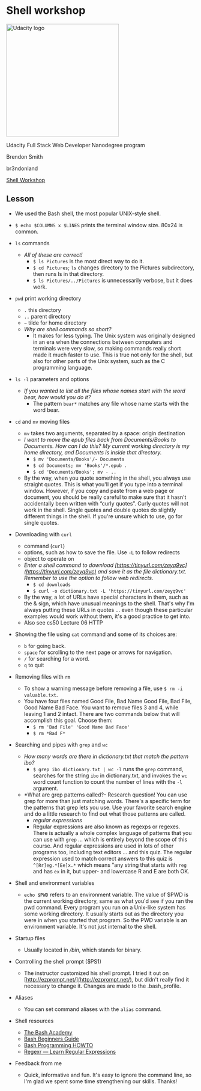 # Shell workshop

<a href="https://www.udacity.com/">
  <img src="https://s3-us-west-1.amazonaws.com/udacity-content/rebrand/svg/logo.min.svg" width="300" alt="Udacity logo">
</a>

Udacity Full Stack Web Developer Nanodegree program

Brendon Smith

br3ndonland

[Shell Workshop](https://www.udacity.com/course/shell-workshop--ud206)

## Lesson

- We used the Bash shell, the most popular UNIX-style shell.
- `$ echo $COLUMNS x $LINES` prints the terminal window size. 80x24 is common.
- `ls` commands
  - *All of these are correct!*
    - `$ ls Pictures` is the most direct way to do it.
    - `$ cd Pictures`; `ls` changes directory to the Pictures subdirectory, then runs ls in that directory.
    - `$ ls Pictures/../Pictures` is unnecessarily verbose, but it does work.
- `pwd` print working directory
  - `.` this directory
  - `..` parent directory
  - `~` tilde for home directory
  - *Why are shell commands so short?*
    - It makes for less typing. The Unix system was originally designed in an era when the connections between computers and terminals were very slow, so making commands really short made it much faster to use. This is true not only for the shell, but also for other parts of the Unix system, such as the C programming language.
- `ls -l` parameters and options
  - *If you wanted to list all the files whose names start with the word bear, how would you do it?*
    - The pattern `bear*` matches any file whose name starts with the word bear.
- `cd` and `mv` moving files
  - `mv` takes two arguments, separated by a space: origin destination
  - *I want to move the epub files back from Documents/Books to Documents. How can I do this? My current working directory is my home directory, and Documents is inside that directory.*
    - `$ mv 'Documents/Books'/- Documents`
    - `$ cd Documents; mv 'Books'/*.epub .`
    - `$ cd 'Documents/Books'; mv - ..`
  - By the way, when you quote something in the shell, you always use straight quotes. This is what you'll get if you type into a terminal window. However, if you copy and paste from a web page or document, you should be really careful to make sure that it hasn't accidentally been written with “curly quotes”. Curly quotes will not work in the shell. Single quotes and double quotes do slightly different things in the shell. If you're unsure which to use, go for single quotes.
- Downloading with `curl`
  - command (`curl`)
  - options, such as how to save the file. Use `-L` to follow redirects
  - object to operate on
  - *Enter a shell command to download [https://tinyurl.com/zeyq9vc](https://tinyurl.com/zeyq9vc) and save it as the file dictionary.txt. Remember to use the option to follow web redirects.*
    - `$ cd downloads`
    - `$ curl -o dictionary.txt -L 'https://tinyurl.com/zeyq9vc'`
  - By the way, a lot of URLs have special characters in them, such as the & sign, which have unusual meanings to the shell. That's why I'm always putting these URLs in quotes … even though these particular examples would work without them, it's a good practice to get into.
  - Also see cs50 Lecture 06 HTTP

- Showing the file using `cat` command and some of its choices are:
    - `b` for going back.
    - `space` for scrolling to the next page or arrows for navigation.
    - `/` for searching for a word.
    - `q` to quit
    
- Removing files with `rm`
  - To show a warning message before removing a file, use `$ rm -i valuable.txt`.
  - You have four files named Good File, Bad Name Good File, Bad File, Good Name Bad Face. You want to remove files 3 and 4, while leaving 1 and 2 intact. There are two commands below that will accomplish this goal. Choose them:
    - `$ rm 'Bad File' 'Good Name Bad Face'`
    - `$ rm *Bad F*`
- Searching and pipes with `grep` and `wc`
  - *How many words are there in dictionary.txt that match the pattern ibo?*
    - `$ grep ibo dictionary.txt | wc -l` runs the `grep` command, searches for the string `ibo` in dictionary.txt, and invokes the `wc` word count function to count the number of lines with the `-l` argument.
  - *What are grep patterns called?- Research question! You can use grep for more than just matching words. There's a specific term for the patterns that grep lets you use. Use your favorite search engine and do a little research to find out what those patterns are called.
    - *regular expressions*
    - Regular expressions are also known as regexps or regexes. There is actually a whole complex language of patterns that you can use with `grep` … which is entirely beyond the scope of this course. And regular expressions are used in lots of other programs too, including text editors … and this quiz. The regular expression used to match correct answers to this quiz is `^[Rr]eg.*[Ee]x.*` which means "any string that starts with `reg` and has `ex` in it, but upper- and lowercase R and E are both OK.
- Shell and environment variables
  - `echo $PWD` refers to an environment variable. The value of $PWD is the current working directory, same as what you'd see if you ran the pwd command. Every program you run on a Unix-like system has some working directory. It usually starts out as the directory you were in when you started that program. So the PWD variable is an environment variable. It's not just internal to the shell.
- Startup files
  - Usually located in */bin*, which stands for binary.
- Controlling the shell prompt ($PS1)
  - The instructor customized his shell prompt. I tried it out on [http://ezprompt.net/](http://ezprompt.net/), but didn't really find it necessary to change it. Changes are made to the .bash_profile.
- Aliases
  - You can set command aliases with the `alias` command.
- Shell resources
  - [The Bash Academy](http://www.bash.academy/)
  - [Bash Beginners Guide](http://www.tldp.org/LDP/Bash-Beginners-Guide/html/)
  - [Bash Programming HOWTO](http://tldp.org/HOWTO/Bash-Prog-Intro-HOWTO.html)
  - [Regexr — Learn Regular Expressions](http://regexr.com/)
- Feedback from me
  - Quick, informative and fun. It's easy to ignore the command line, so I'm glad we spent some time strengthening our skills. Thanks!
